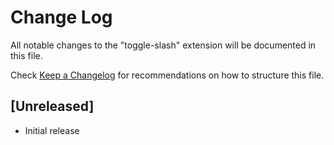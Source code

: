 # Change Log

All notable changes to the "toggle-slash" extension will be documented in this file.

Check [Keep a Changelog](http://keepachangelog.com/) for recommendations on how to structure this file.

## [Unreleased]

- Initial release